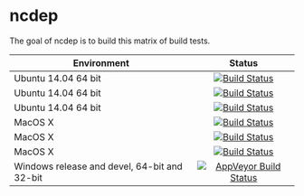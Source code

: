 
<!-- README.md is generated from README.Rmd. Please edit that file -->
ncdep
=====

The goal of ncdep is to build this matrix of build tests.

| Environment                                  |                                                                                            Status                                                                                           |
|----------------------------------------------|:-------------------------------------------------------------------------------------------------------------------------------------------------------------------------------------------:|
| Ubuntu 14.04 64 bit                          | [![Build Status](http://badges.herokuapp.com/travis/dis-organization/ncdep?branch=master&env=BUILD_NAME=trusty_release&label=trusty_release)](https://travis-ci.org/dis-organization/ncdep) |
| Ubuntu 14.04 64 bit                          |   [![Build Status](http://badges.herokuapp.com/travis/dis-organization/ncdep?branch=master&env=BUILD_NAME=trusty_devel&label=trusty_devel)](https://travis-ci.org/dis-organization/ncdep)   |
| Ubuntu 14.04 64 bit                          |  [![Build Status](http://badges.herokuapp.com/travis/dis-organization/ncdep?branch=master&env=BUILD_NAME=trusty_oldrel&label=trusty_oldrel)](https://travis-ci.org/dis-organization/ncdep)  |
| MacOS X                                      |    [![Build Status](http://badges.herokuapp.com/travis/dis-organization/ncdep?branch=master&env=BUILD_NAME=osx_release&label=osx_release)](https://travis-ci.org/dis-organization/ncdep)    |
| MacOS X                                      |      [![Build Status](http://badges.herokuapp.com/travis/dis-organization/ncdep?branch=master&env=BUILD_NAME=osx_devel&label=osx_devel)](https://travis-ci.org/dis-organization/ncdep)      |
| MacOS X                                      |     [![Build Status](http://badges.herokuapp.com/travis/dis-organization/ncdep?branch=master&env=BUILD_NAME=osx_oldrel&label=osx_oldrel)](https://travis-ci.org/dis-organization/ncdep)     |
| Windows release and devel, 64-bit and 32-bit |        [![AppVeyor Build Status](https://ci.appveyor.com/dis-organization/ncdep)](https://ci.appveyor.com/api/projects/status/github/dis-organization/ncdep/?branch=master&svg=true)        |
